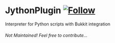 JythonPlugin [![Follow](https://img.shields.io/twitter/follow/MyClaraOswin.svg)](http://twitter.com/intent/user?screen_name=MyClaraOswin)
===

Interpreter for Python scripts with Bukkit integration

###### Not Maintained! Feel free to contribute...
